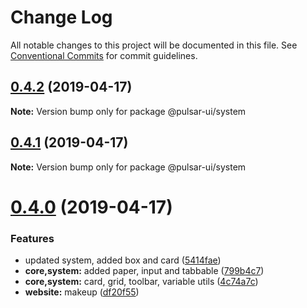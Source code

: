 # Change Log

All notable changes to this project will be documented in this file.
See [Conventional Commits](https://conventionalcommits.org) for commit guidelines.

## [0.4.2](https://github.com/adriankremer/pulsar-ui/compare/v0.4.1...v0.4.2) (2019-04-17)

**Note:** Version bump only for package @pulsar-ui/system





## [0.4.1](https://github.com/adriankremer/pulsar-ui/compare/v0.4.0...v0.4.1) (2019-04-17)

**Note:** Version bump only for package @pulsar-ui/system





# [0.4.0](https://github.com/adriankremer/pulsar-ui/compare/v0.3.1...v0.4.0) (2019-04-17)


### Features

* updated system, added box and card ([5414fae](https://github.com/adriankremer/pulsar-ui/commit/5414fae))
* **core,system:** added paper, input and tabbable ([799b4c7](https://github.com/adriankremer/pulsar-ui/commit/799b4c7))
* **core,system:** card, grid, toolbar, variable utils ([4c74a7c](https://github.com/adriankremer/pulsar-ui/commit/4c74a7c))
* **website:** makeup ([df20f55](https://github.com/adriankremer/pulsar-ui/commit/df20f55))
